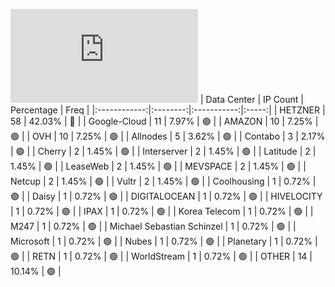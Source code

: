 ![Diagramm](https://github.com/111STAVR111/props/blob/main/Celestia/Mainnet/Decentralization/1/README.md)
| Data Center | IP Count | Percentage | Freq |
|:------------:|:--------:|:-----------:|:-----:|
| HETZNER | 58 | 42.03% | 🔴 |
| Google-Cloud | 11 | 7.97% | 🟢 |
| AMAZON | 10 | 7.25% | 🟢 |
| OVH | 10 | 7.25% | 🟢 |
| Allnodes | 5 | 3.62% | 🟢 |
| Contabo | 3 | 2.17% | 🟢 |
| Cherry | 2 | 1.45% | 🟢 |
| Interserver | 2 | 1.45% | 🟢 |
| Latitude | 2 | 1.45% | 🟢 |
| LeaseWeb | 2 | 1.45% | 🟢 |
| MEVSPACE | 2 | 1.45% | 🟢 |
| Netcup | 2 | 1.45% | 🟢 |
| Vultr | 2 | 1.45% | 🟢 |
| Coolhousing | 1 | 0.72% | 🟢 |
| Daisy | 1 | 0.72% | 🟢 |
| DIGITALOCEAN | 1 | 0.72% | 🟢 |
| HIVELOCITY | 1 | 0.72% | 🟢 |
| IPAX | 1 | 0.72% | 🟢 |
| Korea Telecom | 1 | 0.72% | 🟢 |
| M247 | 1 | 0.72% | 🟢 |
| Michael Sebastian Schinzel | 1 | 0.72% | 🟢 |
| Microsoft | 1 | 0.72% | 🟢 |
| Nubes | 1 | 0.72% | 🟢 |
| Planetary | 1 | 0.72% | 🟢 |
| RETN | 1 | 0.72% | 🟢 |
| WorldStream | 1 | 0.72% | 🟢 |
| OTHER | 14 | 10.14% | 🟢 |